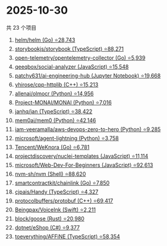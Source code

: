 # 2025-10-30

共 23 个项目

<!-- BEGIN GITHUB -->
<!-- 最后更新时间 2025-10-30 20:18:08 +0800 -->
1. [helm/helm (Go) ⭐28,743](https://github.com/helm/helm)
1. [storybookjs/storybook (TypeScript) ⭐88,271](https://github.com/storybookjs/storybook)
1. [open-telemetry/opentelemetry-collector (Go) ⭐5,939](https://github.com/open-telemetry/opentelemetry-collector)
1. [qeeqbox/social-analyzer (JavaScript) ⭐15,548](https://github.com/qeeqbox/social-analyzer)
1. [patchy631/ai-engineering-hub (Jupyter Notebook) ⭐19,668](https://github.com/patchy631/ai-engineering-hub)
1. [yhirose/cpp-httplib (C++) ⭐15,213](https://github.com/yhirose/cpp-httplib)
1. [allenai/olmocr (Python) ⭐14,956](https://github.com/allenai/olmocr)
1. [Project-MONAI/MONAI (Python) ⭐7,016](https://github.com/Project-MONAI/MONAI)
1. [janhq/jan (TypeScript) ⭐38,422](https://github.com/janhq/jan)
1. [mem0ai/mem0 (Python) ⭐42,146](https://github.com/mem0ai/mem0)
1. [iam-veeramalla/aws-devops-zero-to-hero (Python) ⭐9,285](https://github.com/iam-veeramalla/aws-devops-zero-to-hero)
1. [microsoft/agent-lightning (Python) ⭐3,758](https://github.com/microsoft/agent-lightning)
1. [Tencent/WeKnora (Go) ⭐6,781](https://github.com/Tencent/WeKnora)
1. [projectdiscovery/nuclei-templates (JavaScript) ⭐11,114](https://github.com/projectdiscovery/nuclei-templates)
1. [microsoft/Web-Dev-For-Beginners (JavaScript) ⭐92,613](https://github.com/microsoft/Web-Dev-For-Beginners)
1. [nvm-sh/nvm (Shell) ⭐88,620](https://github.com/nvm-sh/nvm)
1. [smartcontractkit/chainlink (Go) ⭐7,850](https://github.com/smartcontractkit/chainlink)
1. [cjpais/Handy (TypeScript) ⭐4,327](https://github.com/cjpais/Handy)
1. [protocolbuffers/protobuf (C++) ⭐69,417](https://github.com/protocolbuffers/protobuf)
1. [Beingpax/VoiceInk (Swift) ⭐2,211](https://github.com/Beingpax/VoiceInk)
1. [block/goose (Rust) ⭐20,980](https://github.com/block/goose)
1. [dotnet/eShop (C#) ⭐9,377](https://github.com/dotnet/eShop)
1. [toeverything/AFFiNE (TypeScript) ⭐58,354](https://github.com/toeverything/AFFiNE)
<!-- END GITHUB -->